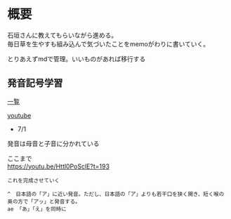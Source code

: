 # 概要

石垣さんに教えてもらいながら進める。  
毎日草を生やすも組み込んで気づいたことをmemoがわりに書いていく。

とりあえずmdで管理。いいものがあれば移行する


## 発音記号学習

[一覧](https://english-club.jp/blog/english-phonetic-symbol/)

[youtube](https://www.youtube.com/watch?v=9FGRAzFHygQ)

- 7/1

発音は母音と子音に分かれている

ここまで  
https://youtu.be/Httl0PoSclE?t=193


```
これを完成させていく

^　日本語の「ア」に近い発音。ただし、日本語の「ア」よりも若干口を狭く開き、短く喉の奥の方で「アッ」と発音する。
ae 「あ」「え」を同時に


```